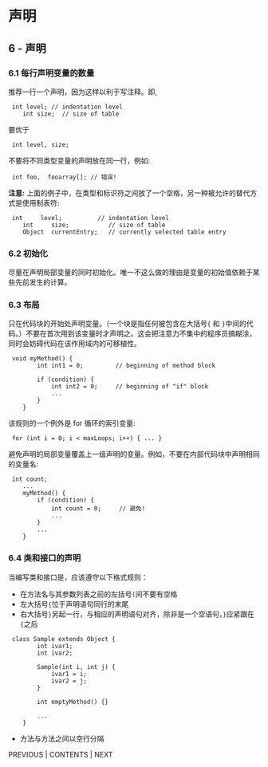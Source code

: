 # 声明

## 6 - 声明

### 6.1 每行声明变量的数量

推荐一行一个声明，因为这样以利于写注释。即,

```
 int level; // indentation level
    int size;  // size of table 
```

要优于

```
 int level, size; 
```

不要将不同类型变量的声明放在同一行，例如:

```
 int foo,  fooarray[]; // 错误! 
```

**注意:** 上面的例子中，在类型和标识符之间放了一个空格，另一种被允许的替代方式是使用制表符:

```
 int     level;          // indentation level
    int     size;           // size of table
    Object  currentEntry;   // currently selected table entry 
```

### 6.2 初始化

尽量在声明局部变量的同时初始化。唯一不这么做的理由是变量的初始值依赖于某些先前发生的计算。

### 6.3 布局

只在代码块的开始处声明变量。（一个块是指任何被包含在大括号`{` 和 `}`中间的代码。）不要在首次用到该变量时才声明之。这会把注意力不集中的程序员搞糊涂，同时会妨碍代码在该作用域内的可移植性。

```
 void myMethod() {
        int int1 = 0;         // beginning of method block

        if (condition) {
            int int2 = 0;     // beginning of "if" block
            ...
        }
    } 
```

该规则的一个例外是 for 循环的索引变量:

```
 for (int i = 0; i < maxLoops; i++) { ... } 
```

避免声明的局部变量覆盖上一级声明的变量。例如，不要在内部代码块中声明相同的变量名:

```
 int count;
    ...
    myMethod() {
        if (condition) {
            int count = 0;     // 避免!
            ...
        }
        ...
    } 
```

### 6.4 类和接口的声明

当编写类和接口是，应该遵守以下格式规则：

*   在方法名与其参数列表之前的左括号`(`间不要有空格
*   左大括号`{`位于声明语句同行的末尾
*   右大括号`}`另起一行，与相应的声明语句对齐，除非是一个空语句，`}`应紧跟在`{`之后

```
 class Sample extends Object {
        int ivar1;
        int ivar2;

        Sample(int i, int j) {
            ivar1 = i;
            ivar2 = j;
        }

        int emptyMethod() {}

        ...
    } 
```

*   方法与方法之间以空行分隔

PREVIOUS | CONTENTS | NEXT